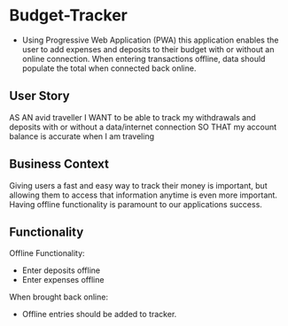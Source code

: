 # Budget-Tracker

- Using Progressive Web Application (PWA) this application enables the user to add expenses and deposits to their budget with or without an online connection. When entering transactions offline, data should populate the total when connected back online.


## User Story
AS AN avid traveller
I WANT to be able to track my withdrawals and deposits with or without a data/internet connection
SO THAT my account balance is accurate when I am traveling

## Business Context
Giving users a fast and easy way to track their money is important, but allowing them to access that information anytime is even more important. Having offline functionality is paramount to our applications success.

## Functionality 

Offline Functionality:
- Enter deposits offline
- Enter expenses offline

When brought back online:
- Offline entries should be added to tracker.
